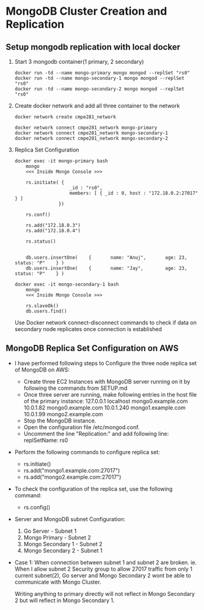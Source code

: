 # MongoDB Cluster Creation and Replication

## Setup mongodb replication with local docker

1. Start 3 mongodb container(1 primary, 2 secondary)
    ```
    docker run -td --name mongo-primary mongo mongod --replSet "rs0"
    docker run -td --name mongo-secondary-1 mongo mongod --replSet "rs0"
    docker run -td --name mongo-secondary-2 mongo mongod --replSet "rs0"
    ```

2. Create docker network and add all three container to the network
    ```
    docker network create cmpe281_network

    docker network connect cmpe281_network mongo-primary
    docker network connect cmpe281_network mongo-secondary-1
    docker network connect cmpe281_network mongo-secondary-2
    ```

3. Replica Set Configuration
    ```
    docker exec -it mongo-primary bash
        mongo
        <<< Inside Mongo Console >>>

        rs.initiate( {
                        _id : "rs0",
                        members: [ { _id : 0, host : "172.18.0.2:27017" } ]
                    })
        
        rs.conf()

        rs.add("172.18.0.3")
        rs.add("172.18.0.4")

        rs.status()


        db.users.insertOne(    {       name: "Anuj",       age: 23,       status: "P"    } )
        db.users.insertOne(    {       name: "Jay",        age: 23,       status: "P"    } )
    ```
    ```
    docker exec -it mongo-secondary-1 bash
        mongo
        <<< Inside Mongo Console >>>

        rs.slaveOk()
        db.users.find()
    ```

    Use Docker network connect-disconnect commands to check if data on secondary node replicates once connection is established


## MongoDB Replica Set Configuration on AWS
* I have performed following steps to Configure the three node replica set of MongoDB on AWS:
	* Create three EC2 Instances with MongoDB server running on it by following the commands from SETUP.md
	* Once three server are running, make following entries in the host file of the primary instance:
	127.0.0.1 localhost mongo0.example.com
	10.0.1.82 mongo0.example.com
	10.0.1.240 mongo1.example.com
	10.0.1.99 mongo2.example.com
	* Stop the MongoDB instance.
	* Open the configuration file /etc/mongod.conf.
	* Uncomment the line "Replication:" and add following line:
	replSetName: rs0

* Perform the following commands to configure replica set:
	* rs.initiate()
	* rs.add("mongo1.example.com:27017")
	* rs.add("mongo2.example.com:27017")

* To check the configuration of the replica set, use the following command:
	* rs.config()



* Server and MongoDB subnet Configuration:

    1. Go Server         - Subnet 1
    2. Mongo Primary     - Subnet 2
    3. Mongo Secondary 1 - Subnet 2
    4. Mongo Secondary 2 - Subnet 1

* Case 1:
    When connection between subnet 1 and subnet 2 are broken.
        ie. When I allow subnet 2 Security group to allow 27017 traffic from only 1 current subnet(2), Go server and Mongo Secondary 2 wont be able to communicate with Mongo Cluster.
    
    Writing anything to primary directly will not reflect in Mongo Secondary 2 but will reflect in Mongo Secondary 1.
